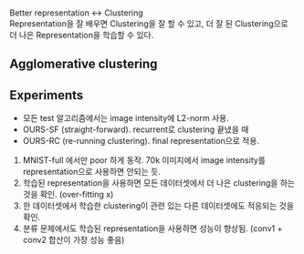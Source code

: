 


<br> Better representation <-> Clustering </br>
Representation을 잘 배우면 Clustering을 잘 할 수 있고, 더 잘 된 Clustering으로 더 나은 Representation을 학습할 수 있다.


## Agglomerative clustering

## Experiments
- 모든 test 알고리즘에서는 image intensity에 L2-norm 사용.
- OURS-SF (straight-forward). recurrent로 clustering 끝냈을 때
- OURS-RC (re-running clustering). final representation으로 적용.

1. MNIST-full 에서만 poor 하게 동작. 70k 이미지에서 image intensity를 representation으로 사용하면 안되는 듯.
2. 학습된 representation을 사용하면 모든 데이터셋에서 더 나은 clustering을 하는 것을 확인. (over-fitting x)
3. 한 데이터셋에서 학습한 clustering이 관련 있는 다른 데이터셋에도 적응되는 것을 확인.
4. 분류 문제에서도 학습된 representation을 사용하면 성능이 향상됨. (conv1 + conv2 합산이 가장 성능 좋음)
